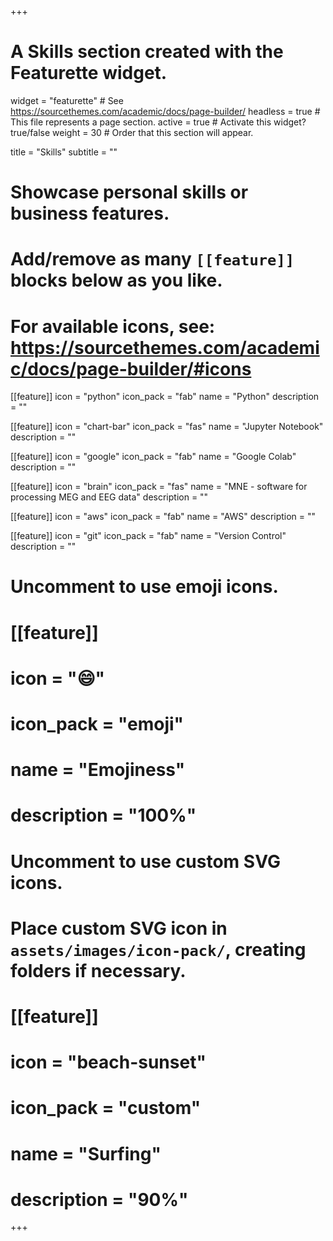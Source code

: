 +++
# A Skills section created with the Featurette widget.
widget = "featurette"  # See https://sourcethemes.com/academic/docs/page-builder/
headless = true  # This file represents a page section.
active = true  # Activate this widget? true/false
weight = 30  # Order that this section will appear.

title = "Skills"
subtitle = ""

# Showcase personal skills or business features.
# 
# Add/remove as many `[[feature]]` blocks below as you like.
# 
# For available icons, see: https://sourcethemes.com/academic/docs/page-builder/#icons

[[feature]]
  icon = "python"
  icon_pack = "fab"
  name = "Python"
  description = ""
  
[[feature]]
  icon = "chart-bar"
  icon_pack = "fas"
  name = "Jupyter Notebook"
  description = ""
  
[[feature]]
  icon = "google"
  icon_pack = "fab"
  name = "Google Colab"
  description = ""  
  
  [[feature]]
  icon = "brain"
  icon_pack = "fas"
  name = "MNE - software for processing MEG and EEG data"
  description = ""
  
[[feature]]
  icon = "aws"
  icon_pack = "fab"
  name = "AWS"
  description = ""
  
[[feature]]
  icon = "git"
  icon_pack = "fab"
  name = "Version Control"
  description = ""
  

# Uncomment to use emoji icons.
# [[feature]]
#  icon = ":smile:"
#  icon_pack = "emoji"
#  name = "Emojiness"
#  description = "100%"  

# Uncomment to use custom SVG icons.
# Place custom SVG icon in `assets/images/icon-pack/`, creating folders if necessary.
# [[feature]]
#  icon = "beach-sunset"
#  icon_pack = "custom"
#  name = "Surfing"
#  description = "90%"

+++
